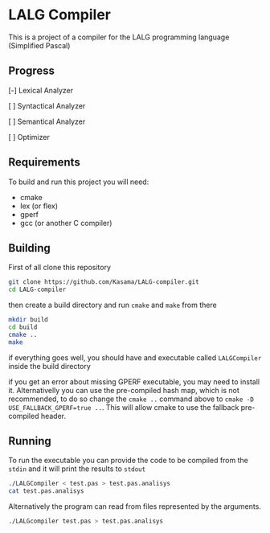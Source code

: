 LALG Compiler
=============

This is a project of a compiler for the LALG programming language (Simplified Pascal)

Progress
--------

[-] Lexical Analyzer

[ ] Syntactical Analyzer

[ ] Semantical Analyzer

[ ] Optimizer

Requirements
------------

To build and run this project you will need:

- cmake
- lex (or flex)
- gperf
- gcc (or another C compiler)

Building
--------

First of all clone this repository
```sh
git clone https://github.com/Kasama/LALG-compiler.git
cd LALG-compiler
```
then create a build directory and run `cmake` and `make` from there
```sh
mkdir build
cd build
cmake ..
make
```
if everything goes well, you should have and executable called `LALGCompiler` inside the build directory

if you get an error about missing GPERF executable, you may need to install it. Alternativelly you can use the pre-compiled hash map, which is not recommended, to do so change the `cmake ..` command above to `cmake -D USE_FALLBACK_GPERF=true ..`. This will allow cmake to use the fallback pre-compiled header.

Running
-------

To run the executable you can provide the code to be compiled from the `stdin` and it will print the results to `stdout`
```sh
./LALGCompiler < test.pas > test.pas.analisys
cat test.pas.analisys
```

Alternatively the program can read from files represented by the arguments.
```sh
./LALGcompiler test.pas > test.pas.analisys
```
